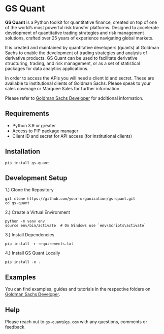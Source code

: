 # GS Quant

**GS Quant** is a Python toolkit for quantitative finance, created on top of one of the world’s most powerful risk transfer platforms. Designed to accelerate development of quantitative trading strategies and risk management solutions, crafted over 25 years of experience navigating global markets.

It is created and maintained by quantitative developers (quants) at Goldman Sachs to enable the development of trading strategies and analysis of derivative products. GS Quant can be used to facilitate derivative structuring, trading, and risk management, or as a set of statistical packages for data analytics applications.

In order to access the APIs you will need a client id and secret.  These are available to institutional clients of Goldman Sachs.  Please speak to your sales coverage or Marquee Sales for further information. 

Please refer to [Goldman Sachs Developer](https://developer.gs.com/docs/gsquant/) for additional information.

## Requirements

* Python 3.9 or greater
* Access to PIP package manager
* Client ID and secret for API access (for institutional clients)

## Installation

```
pip install gs-quant
```

## Development Setup
1.) Clone the Repository
```
git clone https://github.com/your-organization/gs-quant.git
cd gs-quant
```

2.) Create a Virtual Environment
```
python -m venv env
source env/bin/activate  # On Windows use `env\Scripts\activate`
```

3.) Install Dependencies
```
pip install -r requirements.txt
```

4.) Install GS Quant Locally
```
pip install -e .
```

## Examples

You can find examples, guides and tutorials in the respective folders on [Goldman Sachs Developer](https://developer.gs.com/docs/gsquant/).


## Help

Please reach out to `gs-quant@gs.com` with any questions, comments or feedback.
